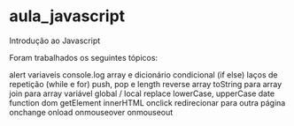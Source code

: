 # aula_javascript
Introdução ao Javascript

Foram trabalhados os seguintes tópicos:

alert
variaveis 
console.log
array e dicionário
condicional (if else)
laços de repetição (while e for)
push, pop e length
reverse array
toString para array
join para array
variável global / local
replace
lowerCase, upperCase
date
function
dom
getElement
innerHTML
onclick
redirecionar para outra página
onchange
onload
onmouseover
onmouseout
